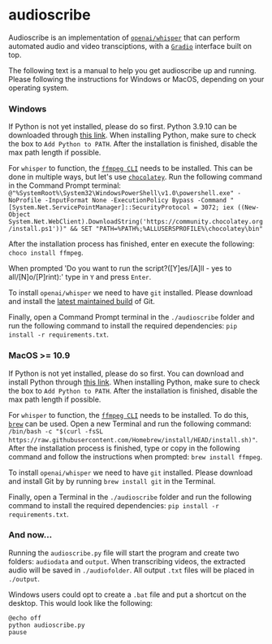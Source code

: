 # audioscribe
Audioscribe is an implementation of [`openai/whisper`](https://github.com/openai/whisper.git) that can perform automated audio and video transciptions, with a [`Gradio`](https://gradio.app/) interface built on top.

The following text is a manual to help you get audioscribe up and running. 
Please following the instructions for Windows or MacOS, depending on your operating system.


### Windows
If Python is not yet installed, please do so first. Python 3.9.10 can be downloaded through [this link](https://www.python.org/ftp/python/3.9.10/python-3.9.10-amd64.exe). When installing Python, make sure to check the box to `Add Python to PATH`. After the installation is finished, disable the max path length if possible.

For `whisper` to function, the [`ffmpeg CLI`](https://ffmpeg.org/) needs to be installed. This can be done in multiple ways, but let's use [`chocolatey`](https://chocolatey.org/). Run the following command in the Command Prompt terminal: `@"%SystemRoot%\System32\WindowsPowerShell\v1.0\powershell.exe" -NoProfile -InputFormat None -ExecutionPolicy Bypass -Command "[System.Net.ServicePointManager]::SecurityProtocol = 3072; iex ((New-Object System.Net.WebClient).DownloadString('https://community.chocolatey.org/install.ps1'))" && SET "PATH=%PATH%;%ALLUSERSPROFILE%\chocolatey\bin"`

After the installation process has finished, enter en execute the following: `choco install ffmpeg`. 

When prompted 'Do you want to run the script?([Y]es/[A]ll - yes to all/[N]o/[P]rint):' type in `Y` and press `Enter`.

To install `openai/whisper` we need to have `git` installed. Please download and install the [latest maintained build](https://git-scm.com/download/win) of Git.

Finally, open a Command Prompt terminal in the `./audioscribe` folder and run the following command to install the required dependencies: `pip install -r requirements.txt`.


### MacOS >= 10.9
If Python is not yet installed, please do so first. You can download and install Python through [this link](https://www.python.org/ftp/python/3.9.10/python-3.9.10-macos11.pkg). When installing Python, make sure to check the box to `Add Python to PATH`. After the installation is finished, disable the max path length if possible.

For `whisper` to function, the [`ffmpeg CLI`](https://ffmpeg.org/) needs to be installed. To do this, [`brew`](https://brew.sh/) can be used. Open a new Terminal and run the following command: `/bin/bash -c "$(curl -fsSL https://raw.githubusercontent.com/Homebrew/install/HEAD/install.sh)"`. After the installation process is finished, type or copy in the following command and follow the instructions when prompted: `brew install ffmpeg`.

To install `openai/whisper` we need to have `git` installed. Please download and install Git by by running `brew install git` in the Terminal.

Finally, open a Terminal in the `./audioscribe` folder and run the following command to install the required dependencies: `pip install -r requirements.txt`.

### And now...
Running the `audioscribe.py` file will start the program and create two folders: `audiodata` and `output`. When transcribing videos, the extracted audio will be saved in `./audiofolder`. All output `.txt` files will be placed in `./output`. 

Windows users could opt to create a `.bat` file and put a shortcut on the desktop. This would look like the following: 
```
@echo off
python audioscribe.py
pause
```
